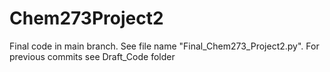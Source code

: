 # Chem273Project2
Final code in main branch. See file name "Final_Chem273_Project2.py".
For previous commits see Draft_Code folder
